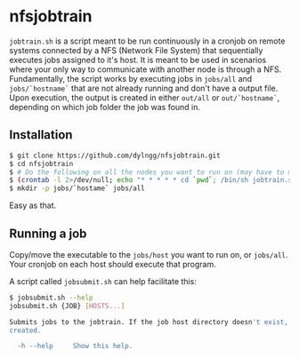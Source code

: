 # nfsjobtrain

`jobtrain.sh` is a script meant to be run continuously in a cronjob on remote systems connected by a NFS (Network File System) that sequentially executes jobs assigned to it's host. It is meant to be used in scenarios where your only way to communicate with another node is through a NFS. Fundamentally, the script works by executing jobs in `jobs/all` and `` jobs/`hostname` `` that are not already running and don't have a output file. Upon execution, the output is created in either `out/all` or `` out/`hostname` ``, depending on which job folder the job was found in.

## Installation

```bash
$ git clone https://github.com/dylngg/nfsjobtrain.git
$ cd nfsjobtrain
$ # Do the following on all the nodes you want to run on (may have to modify "`pwd`")
$ (crontab -l 2>/dev/null; echo "* * * * * cd `pwd`; /bin/sh jobtrain.sh") | crontab -
$ mkdir -p jobs/`hostame` jobs/all
```

Easy as that.

## Running a job

Copy/move the executable to the `jobs/host` you want to run on, or `jobs/all`. Your cronjob on each host should execute that program.

A script called `jobsubmit.sh` can help facilitate this:

```bash
$ jobsubmit.sh --help
jobsubmit.sh {JOB} [HOSTS...]

Submits jobs to the jobtrain. If the job host directory doesn't exist, it is
created.

  -h --help		Show this help.
```

